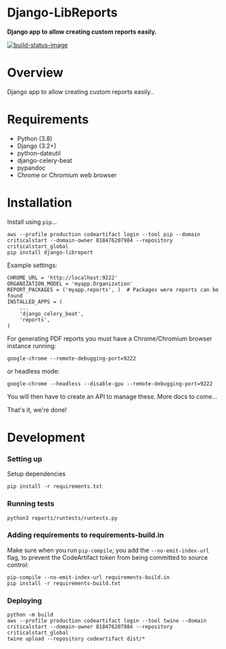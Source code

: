 # Django-LibReports

**Django app to allow creating custom reports easily.**

[![build-status-image]][travis]

# Overview

Django app to allow creating custom reports easily..

# Requirements

* Python (3.8)
* Django (3.2+)
* python-dateutil
* django-celery-beat
* pypandoc
* Chrome or Chromium web browser

# Installation

Install using `pip`...

    aws --profile production codeartifact login --tool pip --domain criticalstart --domain-owner 818476207984 --repository criticalstart_global
    pip install django-libreport

Example settings:

    CHROME_URL = 'http://localhost:9222'
    ORGANIZATION_MODEL = 'myapp.Organization'
    REPORT_PACKAGES = ('myapp.reports', )  # Packages were reports can be found
    INSTALLED_APPS = (
        ...
        'django_celery_beat',
        'reports',
    )

For generating PDF reports you must have a Chrome/Chromium browser instance running:

    google-chrome --remote-debugging-port=9222

or headless mode:

    google-chrome --headless --disable-gpu --remote-debugging-port=9222

You will then have to create an API to manage these. More docs to come...

That's it, we're done!

[build-status-image]: https://secure.travis-ci.org/AdvancedThreatAnalytics/django-libreports.png?branch=master
[travis]: http://travis-ci.org/AdvancedThreatAnalytics/django-libreports?branch=master

# Development

### Setting up
Setup dependencies
```
pip install -r requirements.txt
```
### Running tests

```
python3 reports/runtests/runtests.py
```

### Adding requirements to requirements-build.in
Make sure when you run `pip-compile`, you add the `--no-emit-index-url` flag, to
prevent the CodeArtifact token from being committed to source control:
```
pip-compile --no-emit-index-url requirements-build.in
pip install -r requirements-build.txt
```

### Deploying
```
python -m build
aws --profile production codeartifact login --tool twine --domain criticalstart --domain-owner 818476207984 --repository criticalstart_global
twine upload --repository codeartifact dist/*
```
